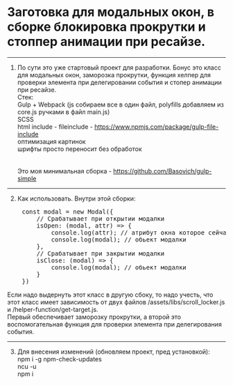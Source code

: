 # Заготовка для модальных окон, в сборке блокировка прокрутки и стоппер анимации при ресайзе.
__________________________
1. По сути это уже стартовый проект для разработки. Бонус это класс для модальных окон, заморозка прокрутки, функция хелпер для проверки элемента при делегировании события и стопер анимации при ресайзе.<br>
Стек:<br>
Gulp + Webpack (js собираем все в один файл, polyfills добавляем из core.js ручками в файл main.js)<br>
SCSS<br>
html include - fileinclude - https://www.npmjs.com/package/gulp-file-include<br>
оптимизация картинок<br>
шрифты просто переносит без обработок<br>
<br><br>
Это моя минимальная сборка - https://github.com/Basovich/gulp-simple
__________________________
2. Как использовать.
Внутри этой сборки:
<pre>
    const modal = new Modal({
        // Срабатывает при открытии модалки 
        isOpen: (modal, attr) => {       
            console.log(attr); // атрибут окна которое сейчас открылось
            console.log(modal); // обьект модалки
        },
        // Срабатывает при закрытии модалки
        isClose: (modal) => { 
            console.log(modal); // обьект модалки
        }
    }) 
</pre>
    
Если надо выдернуть этот класс в другую сбоку, то надо учесть, что этот класс имеет зависимость от двух файлов /assets/libs/scroll_locker.js и /helper-function/get-target.js. <br>
Первый обеспечивает заморозку прокрутки, а второй это воспомогательная функция для проверки элемента при делегирования события.
__________________________
3. Для внесения изменений (обновляем проект, пред установкой):<br>
npm i -g npm-check-updates <br>
ncu -u <br>
npm i

